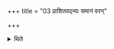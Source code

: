 +++
title = "03 प्राशितवद्भ्यः समानं वरन्"

+++

<details><summary>थिते</summary>

3. After they have eaten, the sacrificer gives a chosen (gift)—the same (type of gift) to (each one of) them.
</details>
